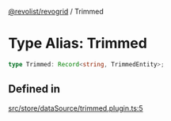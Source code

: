 [@revolist/revogrid](README.md) / Trimmed

# Type Alias: Trimmed

```ts
type Trimmed: Record<string, TrimmedEntity>;
```

## Defined in

[src/store/dataSource/trimmed.plugin.ts:5](https://github.com/revolist/revogrid/blob/2bbd565b6ba0fbdf72ee22dd6361908f69d8c6e1/src/store/dataSource/trimmed.plugin.ts#L5)
